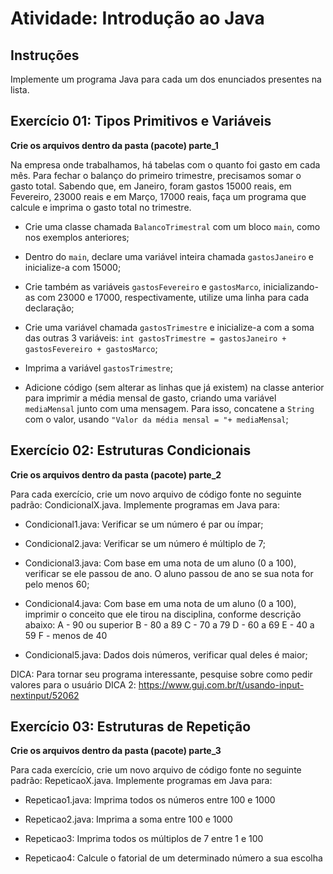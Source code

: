 # Atividade: Introdução ao Java

## Instruções

Implemente um programa Java para cada um dos enunciados presentes na lista.

## Exercício 01: Tipos Primitivos e Variáveis

**Crie os arquivos dentro da pasta (pacote) parte_1**

Na empresa onde trabalhamos, há tabelas com o quanto foi gasto em cada mês.
Para fechar o balanço do primeiro trimestre, precisamos somar o gasto total.
Sabendo que, em Janeiro, foram gastos 15000 reais, em Fevereiro, 23000 reais e em Março, 17000 reais, faça um programa que calcule e imprima o gasto total no trimestre.

* Crie uma classe chamada `BalancoTrimestral` com um bloco `main`, como nos exemplos anteriores;

* Dentro do `main`, declare uma variável inteira chamada `gastosJaneiro` e inicialize-a com 15000;

* Crie também as variáveis `gastosFevereiro` e `gastosMarco`, inicializando-as com 23000 e 17000, respectivamente, utilize uma linha para cada declaração;

* Crie uma variável chamada `gastosTrimestre` e inicialize-a com a soma das outras 3 variáveis: `int gastosTrimestre = gastosJaneiro + gastosFevereiro + gastosMarco`;

* Imprima a variável `gastosTrimestre`;

* Adicione código (sem alterar as linhas que já existem) na classe anterior para imprimir a média mensal de gasto, criando uma variável `mediaMensal` junto com uma mensagem.
  Para isso, concatene a `String` com o valor, usando `"Valor da média mensal = "+ mediaMensal`;


## Exercício 02: Estruturas Condicionais

**Crie os arquivos dentro da pasta (pacote) parte_2**

Para cada exercício, crie um novo arquivo de código fonte  no seguinte padrão: CondicionalX.java.
Implemente programas em Java para:

* Condicional1.java: Verificar se um número é par ou ímpar;

* Condicional2.java: Verificar se um número é múltiplo de 7;

* Condicional3.java: Com base em uma nota de um aluno (0 a 100), verificar se ele passou de ano. O aluno passou de ano se sua nota for pelo menos 60;

* Condicional4.java: Com base em uma nota de um aluno (0 a 100), imprimir o conceito que ele tirou na disciplina, conforme descrição abaixo:
  A - 90 ou superior
  B - 80 a 89
  C - 70 a 79
  D - 60 a 69
  E - 40 a 59
  F - menos de 40

* Condicional5.java: Dados dois números, verificar qual deles é maior;

DICA: Para tornar seu programa interessante, pesquise sobre como pedir valores para o usuário
DICA 2: https://www.guj.com.br/t/usando-input-nextinput/52062


## Exercício 03: Estruturas de Repetição

**Crie os arquivos dentro da pasta (pacote) parte_3**

Para cada exercício, crie um novo arquivo de código fonte  no seguinte padrão: RepeticaoX.java.
Implemente programas em Java para:

* Repeticao1.java: Imprima todos os números entre 100 e 1000

* Repeticao2.java: Imprima a soma entre 100 e 1000

* Repeticao3: Imprima todos os múltiplos de 7 entre 1 e 100

* Repeticao4: Calcule o fatorial de um determinado número a sua escolha
